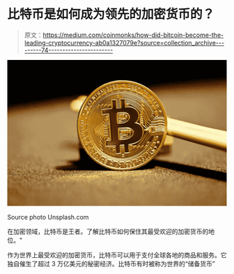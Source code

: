 # 比特币是如何成为领先的加密货币的？

> 原文：<https://medium.com/coinmonks/how-did-bitcoin-become-the-leading-cryptocurrency-ab0a1327079e?source=collection_archive---------74----------------------->

![](img/dd7530e1dc77a42976b5f6e4c7f00388.png)

Source photo Unsplash.com

在加密领域，比特币是王者。了解比特币如何保住其最受欢迎的加密货币的地位。"

作为世界上最受欢迎的加密货币，比特币可以用于支付全球各地的商品和服务。它独自催生了超过 3 万亿美元的秘密经济。比特币有时被称为世界的“储备货币”
